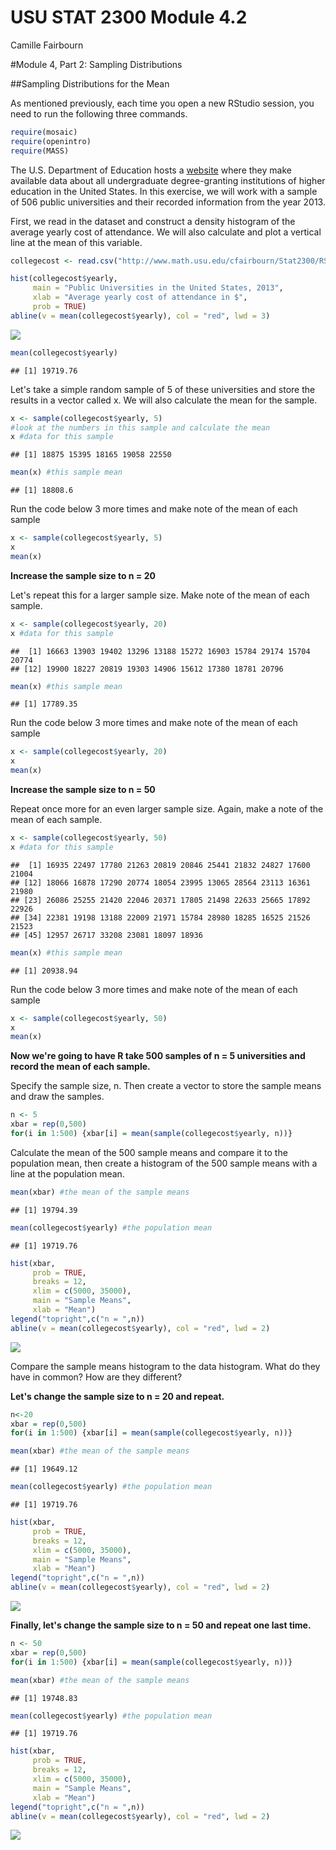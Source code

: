 # USU STAT 2300 Module 4.2
Camille Fairbourn  

#Module 4, Part 2: Sampling Distributions

##Sampling Distributions for the Mean

As mentioned previously, each time you open a new RStudio session, you need to run the following three commands.


```r
require(mosaic)
require(openintro)
require(MASS)
```

The U.S. Department of Education hosts a [website](https://collegescorecard.ed.gov/data/) where they make available data about all undergraduate degree-granting institutions of higher education in the United States. In this exercise, we will work with a sample of 506 public universities and their recorded information from the year 2013.

First, we read in the dataset and construct a density histogram of the average yearly cost of attendance. We will also calculate and plot a vertical line at the mean of this variable.

```r
collegecost <- read.csv("http://www.math.usu.edu/cfairbourn/Stat2300/RStudioFiles/data/collegecost.csv")

hist(collegecost$yearly,
     main = "Public Universities in the United States, 2013",
     xlab = "Average yearly cost of attendance in $",
     prob = TRUE)
abline(v = mean(collegecost$yearly), col = "red", lwd = 3)
```

![](Module04-2_files/figure-html/unnamed-chunk-2-1.png)<!-- -->

```r
mean(collegecost$yearly)
```

```
## [1] 19719.76
```

Let's take a simple random sample of 5 of these universities and store the results in a vector called x. We will also calculate the mean for the sample.


```r
x <- sample(collegecost$yearly, 5)
#look at the numbers in this sample and calculate the mean
x #data for this sample
```

```
## [1] 18875 15395 18165 19058 22550
```

```r
mean(x) #this sample mean
```

```
## [1] 18808.6
```

Run the code below 3 more times and make note of the mean of each sample


```r
x <- sample(collegecost$yearly, 5)
x
mean(x)
```

**Increase the sample size to n = 20**

Let's repeat this for a larger sample size. Make note of the mean of each sample.


```r
x <- sample(collegecost$yearly, 20)
x #data for this sample
```

```
##  [1] 16663 13903 19402 13296 13188 15272 16903 15784 29174 15704 20774
## [12] 19900 18227 20819 19303 14906 15612 17380 18781 20796
```

```r
mean(x) #this sample mean
```

```
## [1] 17789.35
```

Run the code below 3 more times and make note of the mean of each sample


```r
x <- sample(collegecost$yearly, 20)
x
mean(x)
```

**Increase the sample size to n = 50**

Repeat once more for an even larger sample size. Again, make a note of the mean of each sample.


```r
x <- sample(collegecost$yearly, 50)
x #data for this sample
```

```
##  [1] 16935 22497 17780 21263 20819 20846 25441 21832 24827 17600 21004
## [12] 18066 16878 17290 20774 18054 23995 13065 28564 23113 16361 21980
## [23] 26086 25255 21420 22046 20371 17805 21498 22633 25665 17892 22926
## [34] 22381 19198 13188 22009 21971 15784 28980 18285 16525 21526 21523
## [45] 12957 26717 33208 23081 18097 18936
```

```r
mean(x) #this sample mean
```

```
## [1] 20938.94
```

Run the code below 3 more times and make note of the mean of each sample


```r
x <- sample(collegecost$yearly, 50)
x
mean(x)
```

**Now we're going to have R take 500 samples of n = 5 universities and record the mean of each sample.**

Specify the sample size, n. Then create a vector to store the sample means and draw the samples.

```r
n <- 5
xbar = rep(0,500)
for(i in 1:500) {xbar[i] = mean(sample(collegecost$yearly, n))}
```

Calculate the mean of the 500 sample means and compare it to the population mean, then create a histogram of the 500 sample means with a line at the population mean.

```r
mean(xbar) #the mean of the sample means
```

```
## [1] 19794.39
```

```r
mean(collegecost$yearly) #the population mean
```

```
## [1] 19719.76
```

```r
hist(xbar, 
     prob = TRUE, 
     breaks = 12, 
     xlim = c(5000, 35000),
     main = "Sample Means",
     xlab = "Mean")
legend("topright",c("n = ",n))
abline(v = mean(collegecost$yearly), col = "red", lwd = 2)
```

![](Module04-2_files/figure-html/unnamed-chunk-10-1.png)<!-- -->

Compare the sample means histogram to the data histogram. What do they have in common? How are they different?

**Let's change the sample size to n = 20 and repeat.**

```r
n<-20
xbar = rep(0,500)
for(i in 1:500) {xbar[i] = mean(sample(collegecost$yearly, n))}

mean(xbar) #the mean of the sample means
```

```
## [1] 19649.12
```

```r
mean(collegecost$yearly) #the population mean
```

```
## [1] 19719.76
```

```r
hist(xbar, 
     prob = TRUE, 
     breaks = 12, 
     xlim = c(5000, 35000),
     main = "Sample Means",
     xlab = "Mean")
legend("topright",c("n = ",n))
abline(v = mean(collegecost$yearly), col = "red", lwd = 2)
```

![](Module04-2_files/figure-html/unnamed-chunk-11-1.png)<!-- -->

**Finally, let's change the sample size to n = 50 and repeat one last time.**

```r
n <- 50
xbar = rep(0,500)
for(i in 1:500) {xbar[i] = mean(sample(collegecost$yearly, n))}

mean(xbar) #the mean of the sample means
```

```
## [1] 19748.83
```

```r
mean(collegecost$yearly) #the population mean
```

```
## [1] 19719.76
```

```r
hist(xbar, 
     prob = TRUE, 
     breaks = 12, 
     xlim = c(5000, 35000),
     main = "Sample Means",
     xlab = "Mean")
legend("topright",c("n = ",n))
abline(v = mean(collegecost$yearly), col = "red", lwd = 2)
```

![](Module04-2_files/figure-html/unnamed-chunk-12-1.png)<!-- -->
